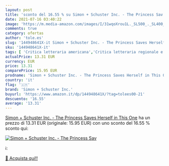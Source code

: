 ```yaml
---
layout: post
title: 'sconto del 16.55 % su Simon + Schuster Inc. - The Princess Sav  '
date: 2021-07-16 03:40:22
image: 'https://m.media-amazon.com/images/I/31wqoXrou1L._SL500_._SL400_.jpg'
comments: true
category: ofertas
author: 'tole.es'
slug: '144948641X-it Simon + Schuster Inc. - The Princess Saves Herself in This...'
sku: '144948641X-it'
tags: [ 'Critica letteraria americana','Critica letteraria regionale e culturalele','Critica letteraria sulla poesia','Erotica','Letteratura e narrativa','Letteratura erotica','Libri','Poesia','Poesia americana','Poesia regionale e culturale','Poesie d’amore','Poesie erotiche','Storia della letteratura e critica letteraria','Storia e critica letteraria di genere','Temi e stili poetici','simon + schuster inc.', ]
actualPrice: 13.31 EUR
currency: EUR
price: 13.31
comparePrice: 15.95 EUR
prodname: 'Simon + Schuster Inc. - The Princess Saves Herself in This One'
country: 'it'
flag: '🇮🇹'
brand: 'Simon + Schuster Inc.'
buyurl: 'https://www.amazon.it/dp/144948641X/?tag=tolees00-21'
descuento: '16.55'
average: '13.31'
---
```


[Simon + Schuster Inc. - The Princess Saves Herself in This One](https://www.amazon.it/dp/144948641X/?tag=tolees00-21) ha un prezzo di 13.31 EUR (originale: 15.95 EUR) con uno sconto del 16.55 % sconto qui:

[![Simon + Schuster Inc. - The Princess Sav](https://m.media-amazon.com/images/I/31wqoXrou1L._SL500_._SL400_.jpg)](https://www.amazon.it/dp/144948641X/?tag=tolees00-21)

ℹ️:


[🛒 Acquista qui!!](https://www.amazon.it/dp/144948641X/?tag=tolees00-21)
